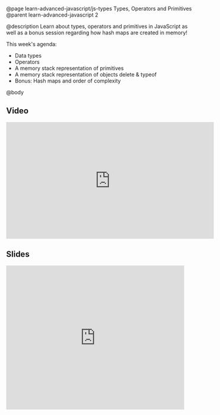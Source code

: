 @page learn-advanced-javascript/js-types Types, Operators and Primitives
@parent learn-advanced-javascript 2

@description Learn about types, operators and primitives in JavaScript as well as a bonus session regarding how hash maps are created in memory!

This week's agenda:

- Data types
- Operators
- A memory stack representation of primitives
- A memory stack representation of objects
delete & typeof
- Bonus: Hash maps and order of complexity

@body


## Video

<iframe width="560" height="315" src="https://www.youtube.com/embed/KLkGVL6zVps" frameborder="0" allow="accelerometer; autoplay; encrypted-media; gyroscope; picture-in-picture" allowfullscreen></iframe>

## Slides

<iframe src="https://docs.google.com/presentation/d/e/2PACX-1vTGVj1psbRG83n1TQ3jefdvxLw8E5Da6U3_NpeMd5zQ-T6ytaDrEVQEjdM48R9R6zqGR9oim3Fx1Lrz/embed?start=false&loop=false&delayms=3000" frameborder="0" width="480" height="389" allowfullscreen="true" mozallowfullscreen="true" webkitallowfullscreen="true"></iframe>
